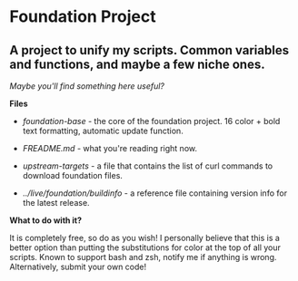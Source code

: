 # Foundation Project

## A project to unify my scripts. Common variables and functions, and maybe a few niche ones.
*Maybe you'll find something here useful?*

**Files**

* *foundation-base* - the core of the foundation project. 16 color + bold text formatting, automatic update function.

* *FREADME.md* - what you're reading right now.

* *upstream-targets* - a file that contains the list of curl commands to download foundation files.

* *../live/foundation/buildinfo* - a reference file containing version info for the latest release.

**What to do with it?**

It is completely free, so do as you wish! I personally believe that this is a better option than putting the substitutions for color
at the top of all your scripts. Known to support bash and zsh, notify me if anything is wrong. Alternatively, submit your own code!
